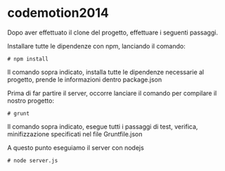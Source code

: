 codemotion2014
==============

Dopo aver effettuato il clone del progetto, effettuare i seguenti passaggi.

Installare tutte le dipendenze con npm, lanciando il comando:
```
# npm install
```
Il comando sopra indicato, installa tutte le dipendenze necessarie al progetto, prende le informazioni dentro package.json


Prima di far partire il server, occorre lanciare il comando per compilare il nostro progetto:

```
# grunt 
```

Il comando sopra indicato, esegue tutti i passaggi di test, verifica, minifizzazione specificati nel file Gruntfile.json


A questo punto eseguiamo il server con nodejs
```
# node server.js 
``` 